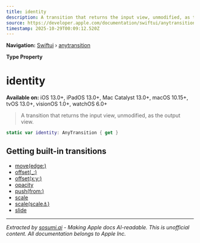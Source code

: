 ```yaml
---
title: identity
description: A transition that returns the input view, unmodified, as the output view.
source: https://developer.apple.com/documentation/swiftui/anytransition/identity
timestamp: 2025-10-29T00:09:12.520Z
---
```


**Navigation:** [Swiftui](/documentation/swiftui) › [anytransition](/documentation/swiftui/anytransition)

**Type Property**

# identity

**Available on:** iOS 13.0+, iPadOS 13.0+, Mac Catalyst 13.0+, macOS 10.15+, tvOS 13.0+, visionOS 1.0+, watchOS 6.0+

> A transition that returns the input view, unmodified, as the output view.

```swift
static var identity: AnyTransition { get }
```

## Getting built-in transitions

- [move(edge:)](/documentation/swiftui/anytransition/move(edge:))
- [offset(_:)](/documentation/swiftui/anytransition/offset(_:))
- [offset(x:y:)](/documentation/swiftui/anytransition/offset(x:y:))
- [opacity](/documentation/swiftui/anytransition/opacity)
- [push(from:)](/documentation/swiftui/anytransition/push(from:))
- [scale](/documentation/swiftui/anytransition/scale)
- [scale(scale:anchor:)](/documentation/swiftui/anytransition/scale(scale:anchor:))
- [slide](/documentation/swiftui/anytransition/slide)

---

*Extracted by [sosumi.ai](https://sosumi.ai) - Making Apple docs AI-readable.*
*This is unofficial content. All documentation belongs to Apple Inc.*
